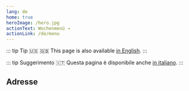 ```yaml
---
lang: de
home: true
heroImage: /hero.jpg
actionText: Wochenmenü →
actionLink: /de/menu
---
```


::: tip Tip :us: :uk:
This page is also available [in English](../).
:::

::: tip Suggerimento :it:
Questa pagina è disponibile anche [in italiano](../it/).
:::

## Adresse

<RestaurantAddress/>
